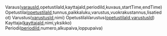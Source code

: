 Varaus(<u>varausId</u>,opetustilaId,kayttajaId,periodiId,kuvaus,startTime,endTime)
Opetustila(<u>opetustilaId</u>,tunnus,paikkaluku,varustus,vuokrakustannus,lisatiedot)
Varustus(<u>varustusId</u>,nimi)
OpetustilaVarustus(<u>opetustilaId</u>,<u>varustusId</u>)
Kayttaja(<u>kayttajaId</u>,nimi,yksikko)
Periodi(<u>periodiId</u>,numero,alkupaiva,loppupaiva) 
